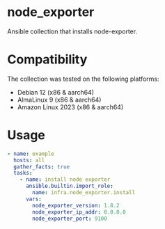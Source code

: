 # node_exporter

Ansible collection that installs node-exporter.

# Compatibility
The collection was tested on the following platforms:
- Debian 12 (x86 & aarch64)
- AlmaLinux 9 (x86 & aarch64)
- Amazon Linux 2023 (x86 & aarch64)

# Usage

```yaml
- name: example
  hosts: all
  gather_facts: true
  tasks:
    - name: install node exporter
      ansible.builtin.import_role:
        name: infra.node_exporter.install
      vars:
        node_exporter_version: 1.8.2
        node_exporter_ip_addr: 0.0.0.0
        node_exporter_port: 9100
```
